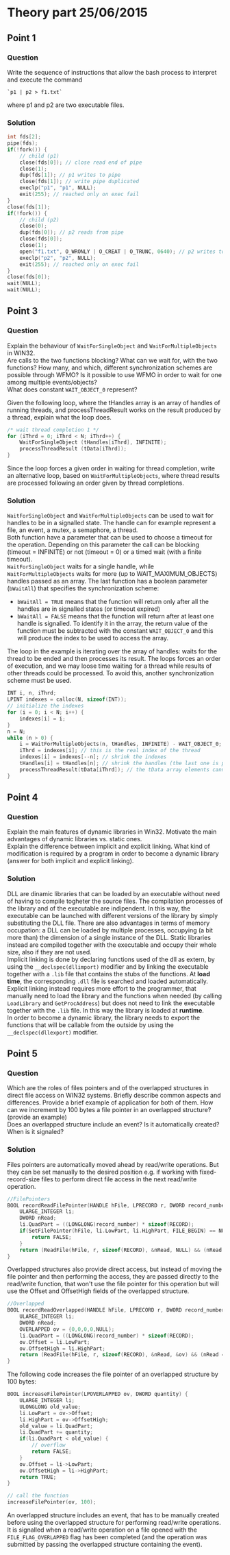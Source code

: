 # Theory part 25/06/2015

## Point 1

### Question

Write the sequence of instructions that allow the bash process to interpret and execute the command

    `p1 | p2 > f1.txt`

where p1 and p2 are two executable files.

### Solution

```c
int fds[2];
pipe(fds);
if(!fork()) {
    // child (p1)
    close(fds[0]); // close read end of pipe
    close(1);
    dup(fds[1]); // p1 writes to pipe
    close(fds[1]); // write pipe duplicated
    execlp("p1", "p1", NULL);
    exit(255); // reached only on exec fail
}
close(fds[1]);
if(!fork()) {
    // child (p2)
    close(0);
    dup(fds[0]); // p2 reads from pipe
    close(fds[0]);
    close(1);
    open("f1.txt", O_WRONLY | O_CREAT | O_TRUNC, 0640); // p2 writes to file
    execlp("p2", "p2", NULL);
    exit(255); // reached only on exec fail
}
close(fds[0]);
wait(NULL);
wait(NULL);
```

## Point 3

### Question

Explain the behaviour of `WaitForSingleObject` and `WaitForMultipleObjects` in WIN32.  
Are calls to the two functions blocking? What can we wait for, with the two functions? How many, and which, different synchronization schemes are possible through WFMO? Is it possible to use WFMO in order to wait for one among multiple events/objects?  
What does constant `WAIT_OBJECT_0` represent?

Given the following loop, where the tHandles array is an array of handles of running threads, and processThreadResult works on the result produced by a thread, explain what the loop does.

```c
/* wait thread completion 1 */
for (iThrd = 0; iThrd < N; iThrd++) {
    WaitForSingleObject (tHandles[iThrd], INFINITE);
    processThreadResult (tData[iThrd]);
}
```

Since the loop forces a given order in waiting for thread completion, write an alternative loop, based on `WaitForMultipleObjects`, where thread results are processed following an order given by thread completions.

### Solution

`WaitForSingleObject` and `WaitForMultipleObjects` can be used to wait for handles to be in a signalled state. The handle can for example represent a file, an event, a mutex, a semaphore, a thread.  
Both function have a parameter that can be used to choose a timeout for the operation. Depending on this parameter the call can be blocking (timeout = INFINITE) or not (timeout = 0) or a timed wait (with a finite timeout).  
`WaitForSingleObject` waits for a single handle, while `WaitForMultipleObjects` waits for more (up to WAIT_MAXIMUM_OBJECTS) handles passed as an array. The last function has a boolean parameter (`bWaitAll`) that specifies the synchronization scheme:

* `bWaitAll = TRUE` means that the function will return only after all the handles are in signalled states (or timeout expired)
* `bWaitAll = FALSE` means that the function will return after at least one handle is signalled. To identify it in the array, the return value of the function must be subtracted with the constant `WAIT_OBJECT_0` and this will produce the index to be used to access the array.

The loop in the example is iterating over the array of handles: waits for the thread to be ended and then processes its result. The loops forces an order of execution, and we may loose time waiting for a thread while results of other threads could be processed. To avoid this, another synchronization scheme must be used.

```c
INT i, n, iThrd;
LPINT indexes = calloc(N, sizeof(INT));
// initialize the indexes
for (i = 0; i < N; i++) {
    indexes[i] = i;
}
n = N;
while (n > 0) {
    i = WaitForMultipleObjects(n, tHandles, INFINITE) - WAIT_OBJECT_0; // i is the index in the shrinked array
    iThrd = indexes[i]; // this is the real index of the thread
    indexes[i] = indexes[--n]; // shrink the indexes
    tHandles[i] = tHandles[n]; // shrink the handles (the last one is put in the current positon)
    processThreadResult(tData[iThrd]); // the tData array elements cannot be moved because accessed by the thread
}
```

## Point 4

### Question

Explain the main features of dynamic libraries in Win32. Motivate the main advantages of dynamic libraries vs. static ones.  
Explain the difference between implicit and explicit linking. What kind of modification is required by a program in order to become a dynamic library (answer for both implicit and explicit linking).

### Solution

DLL are dinamic libraries that can be loaded by an executable without need of having to compile togheter the source files. The compilation processes of the library and of the executable are indipendent. In this way, the executable can be launched with different versions of the library by simply substituting the DLL file. There are also advantages in terms of memory occupation: a DLL can be loaded by multiple processes, occupying (a bit more than) the dimension of a single instance of the DLL. Static libraries instead are compiled together with the executable and occupy their whole size, also if they are not used.  
Implicit linking is done by declaring functions used of the dll as extern, by using the `__declspec(dllimport)` modifier and by linking the executable together with a `.lib` file that contains the stubs of the functions. At **load time**, the corresponding `.dll` file is searched and loaded automatically.  
Explicit linking instead requires more effort to the programmer, that manually need to load the library and the functions when needed (by calling `LoadLibrary` and `GetProcAddress`) but does not need to link the executable together with the `.lib` file. In this way the library is loaded at **runtime**.  
In order to become a dynamic library, the library needs to export the functions that will be callable from the outside by using the `__declspec(dllexport)` modifier.

## Point 5

### Question

Which are the roles of files pointers and of the overlapped structures in direct file access on WIN32 systems. Briefly describe common aspects and differences. Provide a brief example of application for both of them. How can we increment by 100 bytes a file pointer in an overlapped structure? (provide an example)  
Does an overlapped structure include an event? Is it automatically created? When is it signaled?

### Solution

Files pointers are automatically moved ahead by read/write operations. But they can be set manually to the desired position e.g. if working with fixed-record-size files to perform direct file access in the next read/write operation.

```c
//FilePointers
BOOL recordReadFilePointer(HANDLE hFile, LPRECORD r, DWORD record_number) {
    ULARGE_INTEGER li;
    DWORD nRead;
    li.QuadPart = ((LONGLONG)record_number) * sizeof(RECORD);
    if(SetFilePointer(hFile, li.LowPart, li.HighPart, FILE_BEGIN) == NULL) {
        return FALSE;
    }
    return (ReadFile(hFile, r, sizeof(RECORD), &nRead, NULL) && (nRead == sizeof(RECORD)));
}
```

Overlapped structures also provide direct access, but instead of moving the file pointer and then performing the access, they are passed directly to the read/write function, that won't use the file pointer for this operation but will use the Offset and OffsetHigh fields of the overlapped structure.

```c
//Overlapped
BOOL recordReadOverlapped(HANDLE hFile, LPRECORD r, DWORD record_number) {
    ULARGE_INTEGER li;
    DWORD nRead;
    OVERLAPPED ov = {0,0,0,0,NULL};
    li.QuadPart = ((LONGLONG)record_number) * sizeof(RECORD);
    ov.Offset = li.LowPart;
    ov.OffsetHigh = li.HighPart;
    return (ReadFile(hFile, r, sizeof(RECORD), &nRead, &ov) && (nRead == sizeof(RECORD)));
}
```

The following code increases the file pointer of an overlapped structure by 100 bytes:

```c
BOOL increaseFilePointer(LPOVERLAPPED ov, DWORD quantity) {
    ULARGE_INTEGER li;
    ULONGLONG old_value;
    li.LowPart = ov->Offset;
    li.HighPart = ov->OffsetHigh;
    old_value = li.QuadPart;
    li.QuadPart += quantity;
    if(li.QuadPart < old_value) {
        // overflow
        return FALSE;
    }
    ov.Offset = li->LowPart;
    ov.OffsetHigh = li->HighPart;
    return TRUE;
}

// call the function
increaseFilePointer(ov, 100);
```

An overlapped structure includes an event, that has to be manually created before using the overlapped structure for performing read/write operations. It is signalled when a read/write operation on a file opened with the `FILE_FLAG_OVERLAPPED` flag has been completed (and the operation was submitted by passing the overlapped structure containing the event).